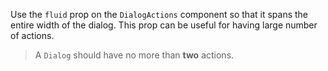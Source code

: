 Use the `fluid` prop on the `DialogActions` component so that it spans the entire width of the dialog. This
prop can be useful for having large number of actions.

> A `Dialog` should have no more than **two** actions.
